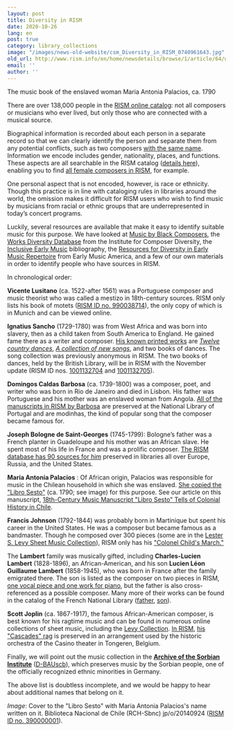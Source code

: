 ```yaml
---
layout: post
title: Diversity in RISM
date: 2020-10-26
lang: en
post: true
category: library_collections
image: "/images/news-old-website/csm_Diversity_in_RISM_0740961643.jpg"
old_url: http://www.rism.info/en/home/newsdetails/browse/1/article/64/diversity-in-rism.html
email: ''
author: ''
---
```


The music book of the enslaved woman Maria Antonia Palacios, ca. 1790

There are over 138,000 people in the [RISM online catalog](https://opac.rism.info/index.php?id=4 "Opens external link in new window"): not all composers or musicians who ever lived, but only those who are connected with a musical source.   
  
Biographical information is recorded about each person in a separate record so that we can clearly identify the person and separate them from any potential conflicts, such as two composers [with the same name](/new_at_rism/2020/10/12/the-other-giacomo-puccini.html "Opens external link in new window"). Information we encode includes gender, nationality, places, and functions. These aspects are all searchable in the RISM catalog ([details here](/en/rism_online_catalog/2018/10/22/searching-for-people-in-the-new-rism-catalog.html "Opens external link in new window")), enabling you to find [all female composers in RISM](https://opac.rism.info/metaopac/search?searchCategories%5B0%5D=-1&q=Composer+female&View=rism&Language=en "Opens external link in new window"), for example.   
  
One personal aspect that is not encoded, however, is race or ethnicity. Though this practice is in line with cataloging rules in libraries around the world, the omission makes it difficult for RISM users who wish to find music by musicians from racial or ethnic groups that are underrepresented in today’s concert programs.

Luckily, several resources are available that make it easy to identify suitable music for this purpose. We have looked at [Music by Black Composers](https://www.musicbyblackcomposers.org/resources/historic-composers-directory/ "Opens external link in new window"), the [Works Diversity Database](https://www.composerdiversity.com/icd-works-database "Opens external link in new window") from the Institute for Composer Diversity, the [Inclusive Early Music](https://inclusiveearlymusic.org/bibliography "Opens external link in new window") bibliography, the [Resources for Diversity in Early Music Repertoire](https://www.earlymusicamerica.org/resources/resources-for-diversity-in-early-music-repertoire/ "Opens external link in new window") from Early Music America, and a few of our own materials in order to identify people who have sources in RISM.

In chronological order:  
  
**Vicente Lusitano** (ca. 1522-after 1561) was a Portuguese composer and music theorist who was called a mestizo in 18th-century sources. RISM only lists his book of motets ([RISM ID no. 990038714](https://opac.rism.info/metaopac/perma.do?v=rism&q=-1%3d%22pe30014578%22 "Opens external link in new window")), the only copy of which is in Munich and can be viewed online.&nbsp; &nbsp; &nbsp;&nbsp;&nbsp; &nbsp; &nbsp;   
  
**Ignatius Sancho** (1729-1780) was from West Africa and was born into slavery, then as a child taken from South America to England. He gained fame there as a writer and composer. [His known printed works](https://opac.rism.info/metaopac/perma.do;jsessionid=08761929D5A2D591455CCEABAC04E081.touch02?v=rism&q=-1%3d%22pe30011895%22 "Opens external link in new window") are _[Twelve country dances](https://opac.rism.info/search?id=990057268&View=rism "Opens external link in new window")_, [_A collection of new songs_](https://opac.rism.info/search?id=992003814&View=rism), and two books of dances. The song collection was previously anonymous in RISM. The two books of dances, held by the British Library, will be in RISM with the November update (RISM ID nos. [1001132704](https://opac.rism.info/search?id=1001132704&View=rism "Opens external link in new window") and [1001132705](https://opac.rism.info/search?id=1001132705&View=rism "Opens external link in new window")).   
  
**Domingos Caldas Barbosa** (ca. 1739-1800) was a composer, poet, and writer who was born in Rio de Janeiro and died in Lisbon. His father was Portuguese and his mother was an enslaved woman from Angola. [All of the manuscripts in RISM by Barbosa](https://opac.rism.info/metaopac/perma.do?v=rism&q=-1%3d%22pe30017693%22 "Opens external link in new window") are preserved at the National Library of Portugal and are modinhas, the kind of popular song that the composer became famous for.   
  
**Joseph Bologne de Saint-Georges** (1745-1799): Bologne’s father was a French planter in Guadeloupe and his mother was an African slave. He spent most of his life in France and was a prolific composer. [The RISM database has 90 sources for him](https://opac.rism.info/metaopac/perma.do?v=rism&q=-1%3d%22pe30002781%22 "Opens external link in new window") preserved in libraries all over Europe, Russia, and the United States.   
  
**Maria Antonia Palacios** : Of African origin, Palacios was responsible for music in the Chilean household in which she was enslaved. [She copied the "Libro Sesto"](https://opac.rism.info/search?id=390000001&View=rism "Opens external link in new window") (ca. 1790; see image) for this purpose. See our article on this manuscript, [18th-Century Music Manuscript "Libro Sesto" Tells of Colonial History in Chile](/en/press_reviews/2016/02/25/18thcentury-music-manuscript-libro-sesto-tells-of.html "Opens external link in new window").&nbsp;&nbsp;&nbsp;&nbsp;&nbsp;   
  
**Francis Johnson** (1792-1844) was probably born in Martinique but spent his career in the United States. He was a composer but became famous as a bandmaster. Though he composed over 300 pieces (some are in the [Lester S. Levy Sheet Music Collection](https://levysheetmusic.mse.jhu.edu/collection-search?search_api_fulltext=Francis++Johnson+ "Opens external link in new window")), RISM only has his ["Colonel Child's March."](https://opac.rism.info/metaopac/perma.do?v=rism&q=-1%3d%22pe30020203%22 "Opens external link in new window")   
  
The **Lambert** family was musically gifted, including **Charles-Lucien Lambert** (1828-1896), an African-American, and his son **Lucien Léon Guillaume Lambert** (1858-1945), who was born in France after the family emigrated there. The son is listed as the composer on two pieces in RISM, [one vocal piece and one work for piano](https://opac.rism.info/metaopac/perma.do?v=rism&q=-1%3d%22pe30016705%22 "Opens external link in new window"), but the father is also cross-referenced as a possible composer. Many more of their works can be found in the catalog of the French National Library ([father](https://catalogue.bnf.fr/rechercher.do?index=TOUS3&numNotice=14841929&typeNotice=p "Opens external link in new window"), [son](https://catalogue.bnf.fr/rechercher.do?index=TOUS3&numNotice=14799728&typeNotice=p "Opens external link in new window")).   
  
**Scott Joplin** (ca. 1867-1917), the famous African-American composer, is best known for his ragtime music and can be found in numerous online collections of sheet music, including the [Levy Collection](https://levysheetmusic.mse.jhu.edu/collection-search?search_api_fulltext=scott+joplin "Opens external link in new window"). [In RISM](https://opac.rism.info/metaopac/perma.do?v=rism&q=-1%3d%22pe411245%22 "Opens external link in new window"), [his "Cascades" rag](/en/events/2017/03/30/scott-joplins-the-cascades-and-the-st-louis-worlds.html "Opens external link in new window") is preserved in an arrangement used by the historic orchestra of the Casino theater in Tongeren, Belgium.   
  
Finally, we will point out the music collection in the [**Archive of the Sorbian Institute**](/de/library_collections/2016/11/17/the-archive-of-the-sorbian-institute-in-germany.html) ([D-BAUscb](https://opac.rism.info/search?View=rism&siglum=D-BAUscb "Opens external link in new window")), which preserves music by the Sorbian people, one of the officially recognized ethnic minorities in Germany.   
  
The above list is doubtless incomplete, and we would be happy to hear about additional names that belong on it.  
  
  
_Image_: Cover to the "Libro Sesto" with Maria Antonia Palacios's name written on it. Biblioteca Nacional de Chile (RCH-Sbnc) jp/o/20140924 ([RISM ID no. 390000001](https://opac.rism.info/search?id=390000001&View=rism "Opens external link in new window")).

